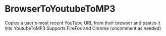 # BrowserToYoutubeToMP3
Copies a user's most recent YouTube URL from their browser and pastes it into YoutubeToMP3
Supports FireFox and Chrome (uncomment as needed)
